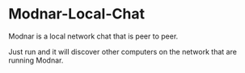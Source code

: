 Modnar-Local-Chat
=================

Modnar is a local network chat that is peer to peer. 

Just run and it will discover other computers on the network that are running Modnar.
